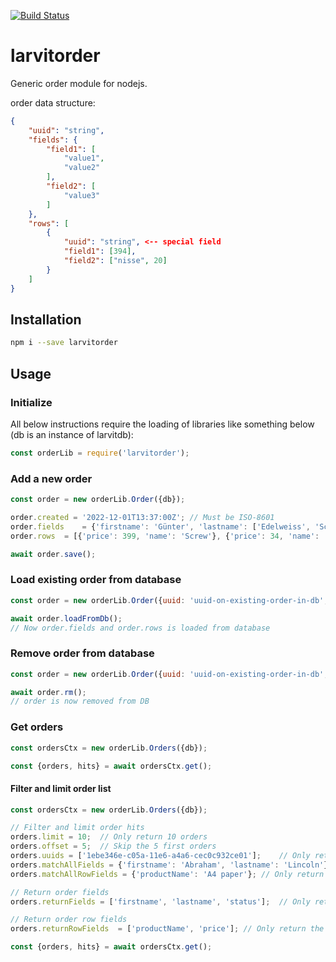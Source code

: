 [![Build Status](https://github.com/larvit/larvitorder/actions/workflows/ci.yml/badge.svg)](https://github.com/larvit/larvitorder/actions)

# larvitorder

Generic order module for nodejs.

order data structure:
```json
{
	"uuid": "string",
	"fields": {
		"field1": [
			"value1",
			"value2"
		],
		"field2": [
			"value3"
		]
	},
	"rows": [
		{
			"uuid": "string", <-- special field
			"field1": [394],
			"field2": ["nisse", 20]
		}
	]
}
```

## Installation

```bash
npm i --save larvitorder
```

## Usage

### Initialize

All below instructions require the loading of libraries like something below (db is an instance of larvitdb):

```javascript
const orderLib = require('larvitorder');
```

### Add a new order

```javascript
const order = new orderLib.Order({db});

order.created = '2022-12-01T13:37:00Z'; // Must be ISO-8601
order.fields	= {'firstname': 'Günter', 'lastname': ['Edelweiss', 'Schloffs']};
order.rows	= [{'price': 399, 'name': 'Screw'}, {'price': 34, 'name': 'teh_foo', 'tags': ['foo', 'bar']}];

await order.save();
```

### Load existing order from database

```javascript
const order = new orderLib.Order({uuid: 'uuid-on-existing-order-in-db', db});

await order.loadFromDb();
// Now order.fields and order.rows is loaded from database
```

### Remove order from database

```javascript
const order = new orderLib.Order({uuid: 'uuid-on-existing-order-in-db', db});

await order.rm();
// order is now removed from DB
```

### Get orders

```javascript
const ordersCtx = new orderLib.Orders({db});

const {orders, hits} = await ordersCtx.get();
```

#### Filter and limit order list

```javascript
const ordersCtx = new orderLib.Orders({db});

// Filter and limit order hits
orders.limit = 10;	// Only return 10 orders
orders.offset = 5;	// Skip the 5 first orders
orders.uuids = ['1ebe346e-c05a-11e6-a4a6-cec0c932ce01'];	// Only return orders with these uuids
orders.matchAllFields = {'firstname': 'Abraham', 'lastname': 'Lincoln'};	// Only return orders that have both the fields firstname and lastname that matches
orders.matchAllRowFields = {'productName': 'A4 paper'};	// Only return orders that have rows matching both the row fieldname "productName" and the value "A4 paper"

// Return order fields
orders.returnFields	= ['firstname', 'lastname', 'status'];	// Only return the order fields listed. IMPORTANT! Will return no order fields if not supplied! Because performance.

// Return order row fields
orders.returnRowFields	= ['productName', 'price'];	// Only return the order row fields listed. IMPORTANT! Will return no order row fields if not supplied! Because performance.

const {orders, hits} = await ordersCtx.get();
```
